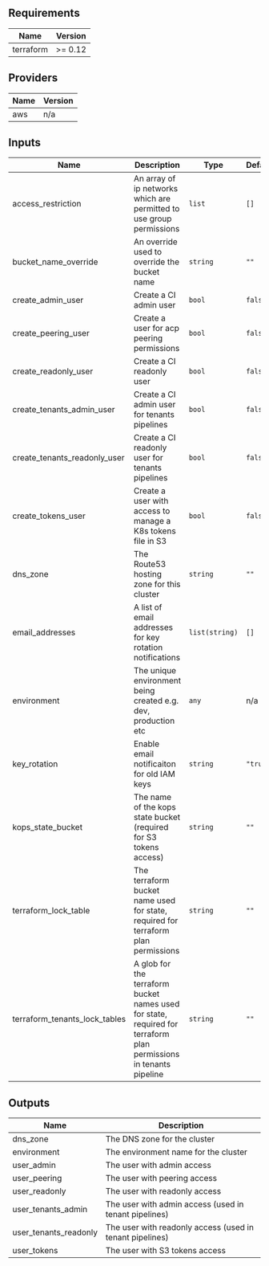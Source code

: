 ## Requirements

| Name | Version |
|------|---------|
| terraform | >= 0.12 |

## Providers

| Name | Version |
|------|---------|
| aws | n/a |

## Inputs

| Name | Description | Type | Default | Required |
|------|-------------|------|---------|:--------:|
| access\_restriction | An array of ip networks which are permitted to use group permissions | `list` | `[]` | no |
| bucket\_name\_override | An override used to override the bucket name | `string` | `""` | no |
| create\_admin\_user | Create a CI admin user | `bool` | `false` | no |
| create\_peering\_user | Create a user for acp peering permissions | `bool` | `false` | no |
| create\_readonly\_user | Create a CI readonly user | `bool` | `false` | no |
| create\_tenants\_admin\_user | Create a CI admin user for tenants pipelines | `bool` | `false` | no |
| create\_tenants\_readonly\_user | Create a CI readonly user for tenants pipelines | `bool` | `false` | no |
| create\_tokens\_user | Create a user with access to manage a K8s tokens file in S3 | `bool` | `false` | no |
| dns\_zone | The Route53 hosting zone for this cluster | `string` | `""` | no |
| email\_addresses | A list of email addresses for key rotation notifications | `list(string)` | `[]` | no |
| environment | The unique environment being created e.g. dev, production etc | `any` | n/a | yes |
| key\_rotation | Enable email notificaiton for old IAM keys | `string` | `"true"` | no |
| kops\_state\_bucket | The name of the kops state bucket (required for S3 tokens access) | `string` | `""` | no |
| terraform\_lock\_table | The terraform bucket name used for state, required for terraform plan permissions | `string` | `""` | no |
| terraform\_tenants\_lock\_tables | A glob for the terraform bucket names used for state, required for terraform plan permissions in tenants pipeline | `string` | `""` | no |

## Outputs

| Name | Description |
|------|-------------|
| dns\_zone | The DNS zone for the cluster |
| environment | The environment name for the cluster |
| user\_admin | The user with admin access |
| user\_peering | The user with peering access |
| user\_readonly | The user with readonly access |
| user\_tenants\_admin | The user with admin access (used in tenant pipelines) |
| user\_tenants\_readonly | The user with readonly access (used in tenant pipelines) |
| user\_tokens | The user with S3 tokens access |

